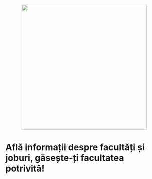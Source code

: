 <p align="center">
  <img src="https://iili.io/Kq9xx9I.png" width="400"/>
</p>

<h1>Află informații despre facultăți și joburi, găsește-ți facultatea potrivită!</h1>
